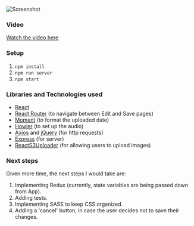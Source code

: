 ![Screenshot](https://i.imgur.com/seDsLAy.png)

### Video
[Watch the video here](https://drive.google.com/file/d/1aqqlVcgB7gEftU2mKmBG3Mq67CHG6mLT/view)


### Setup
1. `npm install`
2. `npm run server`
3. `npm start`

### Libraries and Technologies used
* [React](https://reactjs.org/)
* [React Router](https://www.npmjs.com/package/react-router-dom) (to navigate between Edit and Save pages)
* [Moment](https://momentjs.com/) (to format the uploaded date)
* [Howler](https://howlerjs.com/) (to set up the audio)
* [Axios](https://www.npmjs.com/package/axios) and [jQuery](https://jquery.com/) (for http requests)
* [Express](https://expressjs.com/) (for server)
* [ReactS3Uploader](https://www.npmjs.com/package/react-s3-uploader) (for allowing users to upload images)

### Next steps
Given more time, the next steps I would take are: 
1. Implementing Redux (currently, state variables are being passed down from App).
2. Adding tests.
3. Implementing SASS to keep CSS organized.
4. Adding a 'cancel' button, in case the user decides not to save their changes.
